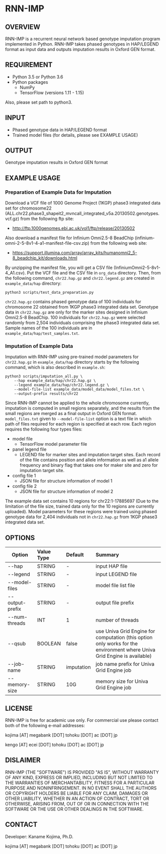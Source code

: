# RNN-IMP

## OVERVIEW

RNN-IMP is a recurrent neural network based genotype imputation program implemented in Python. RNN-IMP takes phased genotypes in HAP/LEGEND format as input data and outputs imputation results in Oxford GEN format.

## REQUIREMENT

- Python 3.5 or Python 3.6
- Python packages
  - NumPy
  - TensorFlow (versions 1.11 - 1.15)

Also, please set path to python3.

## INPUT

- Phased genotype data in HAP/LEGEND format
- Trained model files (for details, please see EXAMPLE USAGE)

## OUTPUT

Genotype imputation results in Oxford GEN format

## EXAMPLE USAGE

### Preparation of Example Data for Imputation

Download a VCF file of 1000 Genome Project (1KGP) phase3 integrated data set for chromosome22 (ALL.chr22.phase3_shapeit2_mvncall_integrated_v5a.20130502.genotypes.vcf.gz) from the following ftp site:

- http://ftp.1000genomes.ebi.ac.uk/vol1/ftp/release/20130502

Also download a manifest file for Infinium Omni2.5-8 BeadChip (infinium-omni-2-5-8v1-4-a1-manifest-file-csv.zip) from the following web site:

- https://support.illumina.com/array/array_kits/humanomni2_5-8_beadchip_kit/downloads.html

By unzipping the manifest file, you will get a CSV file (InfiniumOmni2-5-8v1-4_A1.csv).
Put the VCF file and the CSV file in `org_data` directory. Then, from the following command, `chr22.hap.gz` and `chr22.legend.gz` are created in `example_data/hap` directory:

~~~~
python3 scripts/test_data_preparation.py
~~~~

`chr22.hap.gz` contains phased genotype data of 100 individuals for chromosome 22 obtained from 1KGP phase3 integrated data set. Genotype data in `chr22.hap.gz` are only for the marker sites designed in Infinium Omni2.5-8 BeadChip. 100 individuals for `chr22.hap.gz` were selected randomly from 2,504 individuals comprising the phase3 integrated data set. Sample names of the 100 individuals are in `example_data/hap/test_samples.txt`.

### Imputation of Example Data

Imputation with RNN-IMP using pre-trained model parameters for `chr22.hap.gz` in `example_data/hap` directory starts by the following command, which is also described in `example.sh`:

~~~~
python3 scripts/imputation_all.py \
    --hap example_data/hap/chr22.hap.gz \
    --legend example_data/hap/chr22.legend.gz \
    --model-file-list example_data/model_data/model_files.txt \
    --output-prefix results/chr22
~~~~

Since RNN-IMP cannot be applied to the whole chromosome currently, imputation is computed in small regions separately, and the results from the small regions are merged as a final output in Oxford GEN format. `model_files.txt` given to `--model-file-list` option is a text file in which path of files required for each region is specified at each row. Each region requires the following four types files:

- model file
  - TensorFlow model parameter file
- panel legend file
  - LEGEND file for marker sites and imputation target sites. Each record of the file contains position and allele information as well as a1 allele frequency and binary flag that takes one for maker site and zero for imputation target site.
- config file 1
  - JSON file for structure information of model 1
- config file 2
  - JSON file for structure information of model 2

The example data set contains 10 regions for chr22:1-17885697 (Due to the limitation of the file size, trained data only for the 10 regions are currently uploaded). Model parameters for these regions were trained using phased genotype data for 2,404 individuals not in `chr22.hap.gz` from 1KGP phase3 integrated data set.

## OPTIONS

| Option | Value Type | Default | Summary |
|--------|:-----------|:--------|:--------|
| --hap | STRING | - | input HAP file |
| --legend | STRING | - | input LEGEND file |
| --model-files | STRING | - | model file list file |
| --output-prefix | STRING | - | output file prefix |
| --num-threads | INT | 1 | number of threads |
| --qsub | BOOLEAN | false | use Univa Grid Engine for computation (this option only works for the environment where Univa Grid Engine is available) |
| --job-name | STRING | imputation | job name prefix for Univa Grid Engine job |
| --memory-size | STRING | 10G | memory size for Univa Grid Engine job |

## LICENSE

RNN-IMP is free for academic use only. For commercial use please contact both of the following e-mail addresses:

kojima [AT] megabank [DOT] tohoku [DOT] ac [DOT] jp

kengo [AT] ecei [DOT] tohoku [DOT] ac [DOT] jp

## DISLAIMER

RNN-IMP (THE "SOFTWARE") IS PROVIDED "AS IS", WITHOUT WARRANTY OF ANY KIND, EXPRESS OR IMPLIED, INCLUDING BUT NOT LIMITED TO THE WARRANTIES OF MERCHANTABILITY, FITNESS FOR A PARTICULAR PURPOSE AND NONINFRINGEMENT. IN NO EVENT SHALL THE AUTHORS OR COPYRIGHT HOLDERS BE LIABLE FOR ANY CLAIM, DAMAGES OR OTHER LIABILITY, WHETHER IN AN ACTION OF CONTRACT, TORT OR OTHERWISE, ARISING FROM, OUT OF OR IN CONNECTION WITH THE SOFTWARE OR THE USE OR OTHER DEALINGS IN THE SOFTWARE.

## CONTACT

Developer: Kaname Kojima, Ph.D.

kojima [AT] megabank [DOT] tohoku [DOT] ac [DOT] jp
